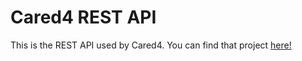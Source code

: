 # Cared4 REST API
This is the REST API used by Cared4. You can find that project [here!](https://github.com/ThatGhostToast/Cared4) <br />
